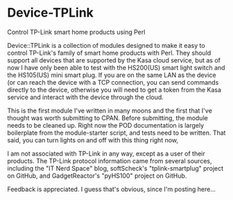 # Device-TPLink
Control TP-Link smart home products using Perl

Device::TPLink is a collection of modules designed to make it easy to control TP-Link's family of smart home products with Perl. They should support all devices that are supported by the Kasa cloud service, but as of now I have only been able to test with the HS200(US) smart light switch and the HS105(US) mini smart plug. If you are on the same LAN as the device (or can reach the device with a TCP connection, you can send commands directly to the device, otherwise you will need to get a token from the Kasa service and interact with the device through the cloud.

This is the first module I've written in many moons and the first that I've thought was worth submitting to CPAN. Before submitting, the module needs to be cleaned up. Right now the POD documentation is largely boilerplate from the module-starter script, and tests need to be written. That said, you can turn lights on and off with this thing right now,

I am not associated with TP-Link in any way, except as a user of their products. The TP-Link protocol information came from several sources, including the "IT Nerd Space" blog, softScheck's "tplink-smartplug" project on GitHub, and GadgetReactor's "pyHS100" project on GitHub.

Feedback is appreciated. I guess that's obvious, since I'm posting here...
